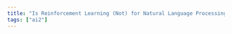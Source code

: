 ```yaml
---
title: "Is Reinforcement Learning (Not) for Natural Language Processing? Benchmarks, baselines and building blocks for natural language policy optimization"
tags: ["ai2"]
---
```


